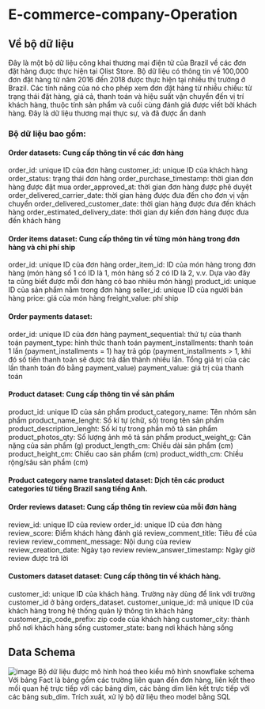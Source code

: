 # E-commerce-company-Operation
## Về bộ dữ liệu
Đây là một bộ dữ liệu công khai thương mại điện tử của Brazil về các đơn đặt hàng được thực hiện tại Olist Store.
Bộ dữ liệu có thông tin về 100,000 đơn đặt hàng từ năm 2016 đến 2018 được thực hiện tại nhiều thị trường ở Brazil. 
Các tính năng của nó cho phép xem đơn đặt hàng từ nhiều chiều: từ trạng thái đặt hàng, giá cả, thanh toán và hiệu suất vận chuyển đến vị trí khách hàng, thuộc tính sản phẩm và cuối cùng đánh giá được viết bởi khách hàng. 
 Đây là dữ liệu thương mại thực sự, và đã được ẩn danh 
### Bộ dữ liệu bao gồm:
#### Order datasets: Cung cấp thông tin về các đơn hàng
order_id: unique ID của đơn hàng
customer_id: unique ID của khách hàng
order_status: trạng thái đơn hàng
order_purchase_timestamp: thời gian đơn hàng được đặt mua
order_approved_at: thời gian đơn hàng được phê duyệt
order_delivered_carrier_date: thời gian hàng được đưa đến cho đơn vị vận chuyển
order_delivered_customer_date: thời gian hàng được đưa đến khách hàng
order_estimated_delivery_date: thời gian dự kiến đơn hàng được đưa đến khách hàng
#### Order items dataset: Cung cấp thông tin về từng món hàng trong đơn hàng và chi phí ship
order_id: unique ID của đơn hàng
order_item_id: ID của món hàng trong đơn hàng (món hàng số 1 có ID là 1, món hàng số 2 có ID là 2, v.v. Dựa vào đây ta cũng biết được mỗi đơn hàng có bao nhiêu món hàng)
product_id: unique ID của sản phẩm nằm trong đơn hàng
seller_id: unique ID của người bán hàng
price: giá của món hàng
freight_value: phí ship
#### Order payments dataset:
order_id: unique ID của đơn hàng
payment_sequential: thứ tự của thanh toán
payment_type: hình thức thanh toán
payment_installments: thanh toán 1 lần (payment_installments = 1) hay trả góp (payment_installments > 1, khi đó số tiền thanh toán sẽ được trả dần thành nhiều lần. Tổng giá trị của các lần thanh toán đó bằng payment_value)
payment_value: giá trị của thanh toán
#### Product dataset: Cung cấp thông tin về sản phẩm
product_id: unique ID của sản phẩm
product_category_name: Tên nhóm sản phẩm
product_name_lenght: Số kí tự (chữ, số) trong tên sản phẩm
product_description_lenght: Số kí tự trong phần mô tả sản phẩm
product_photos_qty: Số lượng ảnh mô tả sản phẩm
product_weight_g: Cân nặng của sản phẩm (g)
product_length_cm: Chiều dài sản phẩm (cm)
product_height_cm: Chiều cao sản phẩm (cm)
product_width_cm: Chiều rộng/sâu sản phẩm (cm)

#### Product category name translated dataset: Dịch tên các product categories từ tiếng Brazil sang tiếng Anh.

#### Order reviews dataset: Cung cấp thông tin review của mỗi đơn hàng
review_id: unique ID của review
order_id: unique ID của đơn hàng
review_score: Điểm khách hàng đánh giá
review_comment_title: Tiêu đề của review
review_comment_message: Nội dung của review
review_creation_date: Ngày tạo review
review_answer_timestamp: Ngày giờ review được trả lời
#### Customers dataset dataset: Cung cấp thông tin về khách hàng.
customer_id: unique ID của khách hàng. Trường này dùng để link với trường customer_id ở bảng orders_dataset.
customer_unique_id: mã unique ID của khách hàng trong hệ thống quản lý thông tin khách hàng
customer_zip_code_prefix: zip code của khách hàng
customer_city: thành phố nơi khách hàng sống
customer_state: bang nơi khách hàng sống
## Data Schema
![image](https://user-images.githubusercontent.com/95675053/236387480-583f1875-043f-415e-a2f0-e559a597904d.png)
Bộ dữ liệu được mô hình hoá theo kiểu mô hình snowflake schema 
Với bảng Fact là bảng gồm các trường liên quan đến đơn hàng, liên kết theo mối quan hệ trực tiếp với các bảng dim, các bảng dim liên kết trực tiếp với các bảng sub_dim. 
Trích xuất, xử lý bộ dữ liệu theo model bằng SQL


